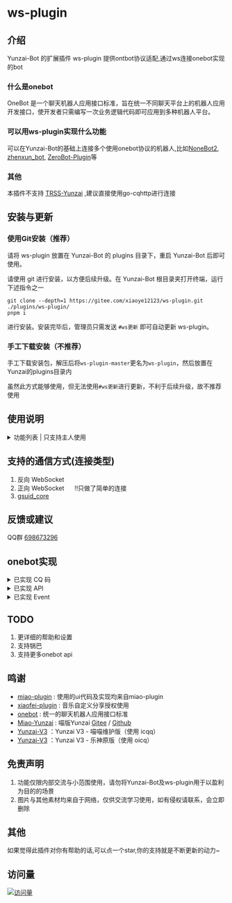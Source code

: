 # ws-plugin

## 介绍
Yunzai-Bot 的扩展插件 ws-plugin 提供ontbot协议适配,通过ws连接onebot实现的bot

### 什么是onebot

OneBot 是一个聊天机器人应用接口标准，旨在统一不同聊天平台上的机器人应用开发接口，使开发者只需编写一次业务逻辑代码即可应用到多种机器人平台。

### 可以用ws-plugin实现什么功能

可以在Yunzai-Bot的基础上连接多个使用onebot协议的机器人,比如[NoneBot2](https://github.com/nonebot/nonebot2), [zhenxun_bot](https://github.com/HibiKier/zhenxun_bot), [ZeroBot-Plugin](https://github.com/FloatTech/ZeroBot-Plugin)等

### 其他

本插件不支持 [TRSS-Yunzai](https://gitee.com/TimeRainStarSky/Yunzai) ,建议直接使用go-cqhttp进行连接

## 安装与更新

### 使用Git安装（推荐）

请将 ws-plugin 放置在 Yunzai-Bot 的 plugins 目录下，重启 Yunzai-Bot 后即可使用。

请使用 git 进行安装，以方便后续升级。在 Yunzai-Bot 根目录夹打开终端，运行下述指令之一

```
git clone --depth=1 https://gitee.com/xiaoye12123/ws-plugin.git ./plugins/ws-plugin/
pnpm i

```

进行安装。安装完毕后，管理员只需发送 `#ws更新` 即可自动更新 ws-plugin。

### 手工下载安装（不推荐）

手工下载安装包，解压后将`ws-plugin-master`更名为`ws-plugin`，然后放置在Yunzai的plugins目录内

虽然此方式能够使用，但无法使用`#ws更新`进行更新，不利于后续升级，故不推荐使用

## 使用说明

<details>
<summary>功能列表 | 只支持主人使用</summary>

| 指令          | 说明                         |
| ------------  | --------------------------- |
| #ws帮助       | 召唤出ws插件的帮助图          |
| #ws设置       | 进行ws插件相关设置            |
| #ws添加连接    | 添加一个新的连接             |
| #ws删除连接    | 删除一个已有的连接           |
| #ws关闭连接    | 暂时关闭某个连接             |
| #ws打开连接    | 打开关闭的连接               |
| #ws查看连接    | 查看当前已有连接和状态        |
| #ws重新连接    | 断开已有连接并重新连接        |
| #ws连接说明    | 查看添加连接参数的说明        |

</details>

## 支持的通信方式(连接类型)

1. 反向 WebSocket
2. 正向 WebSocket  &nbsp;&nbsp;&nbsp;&nbsp;&nbsp;!!只做了简单的连接
3. [gsuid_core](https://github.com/Genshin-bots/gsuid_core)

## 反馈或建议

QQ群 [698673296](http://qm.qq.com/cgi-bin/qm/qr?_wv=1027&k=0xSHDCUDrVbiOKe7ksEi5xpxdmJj8VRT&authKey=gnMoAHGtaQcqlGg50M%2B6QvIvKsyzMrPymK0FjIxCe7mdzUM8rSIi2jvxWczaZEU5&noverify=0&group_code=698673296)

## onebot实现

<details>
<summary>已实现 CQ 码</summary>

| CQ 码        | 功能                        |
| ------------ | --------------------------- |
| [CQ:face]    | [QQ表情]                    |
| [CQ:image]   | [图片]                      |
| [CQ:record]  | [语音]                      |
| [CQ:at]      | [@某人]                     |
| [CQ:poke]    | [戳一戳]                    |
| [CQ:music]   | [音乐分享]                  |
| [CQ:music]   | [音乐自定义分享]             |
| [CQ:reply]   | [回复]                      |
| [CQ:node]    | [合并转发自定义节点]         |
| [CQ:json]    | [JSON消息]                  |

[QQ表情]: https://github.com/botuniverse/onebot-11/blob/master/message/segment.md#qq-%E8%A1%A8%E6%83%85
[图片]: https://github.com/botuniverse/onebot-11/blob/master/message/segment.md#%E5%9B%BE%E7%89%87
[语音]: https://github.com/botuniverse/onebot-11/blob/master/message/segment.md#%E8%AF%AD%E9%9F%B3
[@某人]: https://github.com/botuniverse/onebot-11/blob/master/message/segment.md#%E6%9F%90%E4%BA%BA
[戳一戳]: https://github.com/botuniverse/onebot-11/blob/master/message/segment.md#%E6%88%B3%E4%B8%80%E6%88%B3
[音乐分享]: https://github.com/botuniverse/onebot-11/blob/master/message/segment.md#%E9%9F%B3%E4%B9%90%E5%88%86%E4%BA%AB-
[音乐自定义分享]: https://github.com/botuniverse/onebot-11/blob/master/message/segment.md#%E9%9F%B3%E4%B9%90%E8%87%AA%E5%AE%9A%E4%B9%89%E5%88%86%E4%BA%AB-
[回复]: https://github.com/botuniverse/onebot-11/blob/master/message/segment.md#%E5%9B%9E%E5%A4%8D
[合并转发自定义节点]: https://github.com/botuniverse/onebot-11/blob/master/message/segment.md#%E5%90%88%E5%B9%B6%E8%BD%AC%E5%8F%91%E8%87%AA%E5%AE%9A%E4%B9%89%E8%8A%82%E7%82%B9
[JSON消息]: https://github.com/botuniverse/onebot-11/blob/master/message/segment.md#json-%E6%B6%88%E6%81%AF

</details>

<details>
<summary>已实现 API</summary>

### 可能符合 OneBot 标准的 API

| API                   | 功能                        |
| --------------------- | --------------------------- |
| send_private_msg      | [发送私聊消息]               |
| send_group_msg        | [发送群聊消息]               |
| send_msg              | [发送消息]                   |
| delete_msg            | [撤回消息]                   |
| get_msg               | [获取消息]                   |
| set_group_ban         | [群组单人禁言]               |
| get_login_info        | [获取登录号信息]             |
| get_stranger_info     | [获取陌生人信息]             |
| get_friend_list       | [获取好友列表]               |
| get_group_info        | [获取群信息]                 |
| get_group_list        | [获取群列表]                 |
| get_group_member_info | [获取群成员信息]              |
| get_group_member_list | [获取群成员列表]              |

[发送私聊消息]: https://github.com/botuniverse/onebot-11/blob/master/api/public.md#send_private_msg-%E5%8F%91%E9%80%81%E7%A7%81%E8%81%8A%E6%B6%88%E6%81%AF
[发送群聊消息]: https://github.com/botuniverse/onebot-11/blob/master/api/public.md#send_group_msg-%E5%8F%91%E9%80%81%E7%BE%A4%E6%B6%88%E6%81%AF
[发送消息]: https://github.com/botuniverse/onebot-11/blob/master/api/public.md#send_msg-%E5%8F%91%E9%80%81%E6%B6%88%E6%81%AF
[撤回消息]: https://github.com/botuniverse/onebot-11/blob/master/api/public.md#delete_msg-%E6%92%A4%E5%9B%9E%E6%B6%88%E6%81%AF
[获取消息]: https://github.com/botuniverse/onebot-11/blob/master/api/public.md#get_msg-%E8%8E%B7%E5%8F%96%E6%B6%88%E6%81%AF
[群组单人禁言]: https://github.com/botuniverse/onebot-11/blob/master/api/public.md#set_group_ban-%E7%BE%A4%E7%BB%84%E5%8D%95%E4%BA%BA%E7%A6%81%E8%A8%80
[获取登录号信息]: https://github.com/botuniverse/onebot-11/blob/master/api/public.md#get_login_info-%E8%8E%B7%E5%8F%96%E7%99%BB%E5%BD%95%E5%8F%B7%E4%BF%A1%E6%81%AF
[获取陌生人信息]: https://github.com/botuniverse/onebot-11/blob/master/api/public.md#get_stranger_info-%E8%8E%B7%E5%8F%96%E9%99%8C%E7%94%9F%E4%BA%BA%E4%BF%A1%E6%81%AF
[获取好友列表]: https://github.com/botuniverse/onebot-11/blob/master/api/public.md#get_friend_list-%E8%8E%B7%E5%8F%96%E5%A5%BD%E5%8F%8B%E5%88%97%E8%A1%A8
[获取群信息]: https://github.com/botuniverse/onebot-11/blob/master/api/public.md#get_group_info-%E8%8E%B7%E5%8F%96%E7%BE%A4%E4%BF%A1%E6%81%AF
[获取群列表]: https://github.com/botuniverse/onebot-11/blob/master/api/public.md#get_group_list-%E8%8E%B7%E5%8F%96%E7%BE%A4%E5%88%97%E8%A1%A8
[获取群成员信息]: https://github.com/botuniverse/onebot-11/blob/master/api/public.md#get_group_member_info-%E8%8E%B7%E5%8F%96%E7%BE%A4%E6%88%90%E5%91%98%E4%BF%A1%E6%81%AF
[获取群成员列表]: https://github.com/botuniverse/onebot-11/blob/master/api/public.md#get_group_member_list-%E8%8E%B7%E5%8F%96%E7%BE%A4%E6%88%90%E5%91%98%E5%88%97%E8%A1%A8

### 从 go-cqhttp cv 过来的api

| 拓展 API                    | 功能                   |
| --------------------------- | ---------------------- |
| get_group_root_files       | [获取群根目录文件列表] |
| get_group_files_by_folder  | [获取群子目录文件列表] |
| get_group_file_url         | [获取群文件资源链接]   |

[获取群根目录文件列表]: https://docs.go-cqhttp.org/api/#%E8%8E%B7%E5%8F%96%E7%BE%A4%E6%A0%B9%E7%9B%AE%E5%BD%95%E6%96%87%E4%BB%B6%E5%88%97%E8%A1%A8
[获取群子目录文件列表]: https://docs.go-cqhttp.org/api/#%E8%8E%B7%E5%8F%96%E7%BE%A4%E5%AD%90%E7%9B%AE%E5%BD%95%E6%96%87%E4%BB%B6%E5%88%97%E8%A1%A8
[获取群文件资源链接]: https://docs.go-cqhttp.org/api/#%E8%8E%B7%E5%8F%96%E7%BE%A4%E6%96%87%E4%BB%B6%E8%B5%84%E6%BA%90%E9%93%BE%E6%8E%A5

</details>

<details>
<summary>已实现 Event</summary>

| 事件类型  | Event            |
| -------- | ---------------- |
| 通知事件  | [群管理员变动]    |
| 通知事件  | [群成员减少]      |
| 通知事件  | [群成员增加]      |
| 通知事件  | [群禁言]          | 
| 通知事件  | [好友添加]        |
| 通知事件  | [群消息撤回]      |
| 通知事件  | [好友消息撤回]    |
| 通知事件  | [群内戳一戳]      |

[群管理员变动]: https://github.com/botuniverse/onebot-11/blob/master/event/notice.md#%E7%BE%A4%E7%AE%A1%E7%90%86%E5%91%98%E5%8F%98%E5%8A%A8
[群成员减少]: https://github.com/botuniverse/onebot-11/blob/master/event/notice.md#%E7%BE%A4%E6%88%90%E5%91%98%E5%87%8F%E5%B0%91
[群成员增加]: https://github.com/botuniverse/onebot-11/blob/master/event/notice.md#%E7%BE%A4%E6%88%90%E5%91%98%E5%A2%9E%E5%8A%A0
[群禁言]: https://github.com/botuniverse/onebot-11/blob/master/event/notice.md#%E7%BE%A4%E7%A6%81%E8%A8%80
[好友添加]: https://github.com/botuniverse/onebot-11/blob/master/event/notice.md#%E5%A5%BD%E5%8F%8B%E6%B7%BB%E5%8A%A0
[群消息撤回]: https://github.com/botuniverse/onebot-11/blob/master/event/notice.md#%E7%BE%A4%E6%B6%88%E6%81%AF%E6%92%A4%E5%9B%9E
[好友消息撤回]: https://github.com/botuniverse/onebot-11/blob/master/event/notice.md#%E5%A5%BD%E5%8F%8B%E6%B6%88%E6%81%AF%E6%92%A4%E5%9B%9E
[群内戳一戳]: https://github.com/botuniverse/onebot-11/blob/master/event/notice.md#%E7%BE%A4%E5%86%85%E6%88%B3%E4%B8%80%E6%88%B3

</details>

## TODO

1.  更详细的帮助和设置
2.  支持锅巴
3.  支持更多onebot api

## 鸣谢

* [miao-plugin](https://gitee.com/yoimiya-kokomi/miao-plugin) : 使用的ui代码及实现均来自miao-plugin
* [xiaofei-plugin](https://gitee.com/xfdown/xiaofei-plugin) : 音乐自定义分享授权使用
* [onebot](https://github.com/botuniverse/onebot) : 统一的聊天机器人应用接口标准
* [Miao-Yunzai](https://github.com/yoimiya-kokomi/Miao-Yunzai) : 喵版Yunzai [Gitee](https://gitee.com/yoimiya-kokomi/Miao-Yunzai)
  / [Github](https://github.com/yoimiya-kokomi/Miao-Yunzai)
* [Yunzai-V3](https://github.com/yoimiya-kokomi/Yunzai-Bot) ：Yunzai V3 - 喵喵维护版（使用 icqq）
* [Yunzai-V3](https://gitee.com/Le-niao/Yunzai-Bot) ：Yunzai V3 - 乐神原版（使用 oicq）


## 免责声明

1. 功能仅限内部交流与小范围使用，请勿将Yunzai-Bot及ws-plugin用于以盈利为目的的场景
2. 图片与其他素材均来自于网络，仅供交流学习使用，如有侵权请联系，会立即删除

## 其他

如果觉得此插件对你有帮助的话,可以点一个star,你的支持就是不断更新的动力~

## 访问量

[![访问量](https://profile-counter.glitch.me/xiaoye12123-ws-plugin/count.svg)](https://gitee.com/xiaoye12123/ws-plugin)